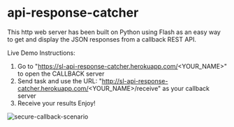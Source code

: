 # api-response-catcher
This http web server has been built on Python using Flash as an easy way to get and display the JSON responses from a callback REST API.

Live Demo
Instructions:
1. Go to "https://sl-api-response-catcher.herokuapp.com/<YOUR_NAME>" to open the CALLBACK server
2. Send task and use the URL: "http://sl-api-response-catcher.herokuapp.com/<YOUR_NAME>/receive" as your callback server
4. Receive your results Enjoy!

![secure-callback-scenario](https://user-images.githubusercontent.com/30917536/126066238-a915424e-91a4-43c8-ad6f-f1d83e641a78.png)

